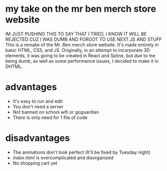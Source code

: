 # my take on the mr ben merch store website
IM JUST PUSHING THIS TO SAY THAT I TRIED, I KNOW IT WILL BE REJECTED CUZ I WAS DUMB AND FORGOT TO USE NEXT.JS AND STUFF  
This is a remake of the Mr. Ben merch store website. It's made entirely in basic HTML, CSS, and JS. Originally, in an attempt to incorporate 3D elements, it was going to be created in React and Spline, but due to me being dumb, as well as some performance issues, I decided to make it in DHTML.

# advantages  
- It's easy to run and edit  
- You don't need a server  
- Not banned on school wifi or goguardian
- There is only need for 1 file of code

# disadvantages
- The animations don't look perfect (It'll be fixed by Tuesday night)
- _index.html_ is overcomplicated and disorganized
- No shopping cart yet 
